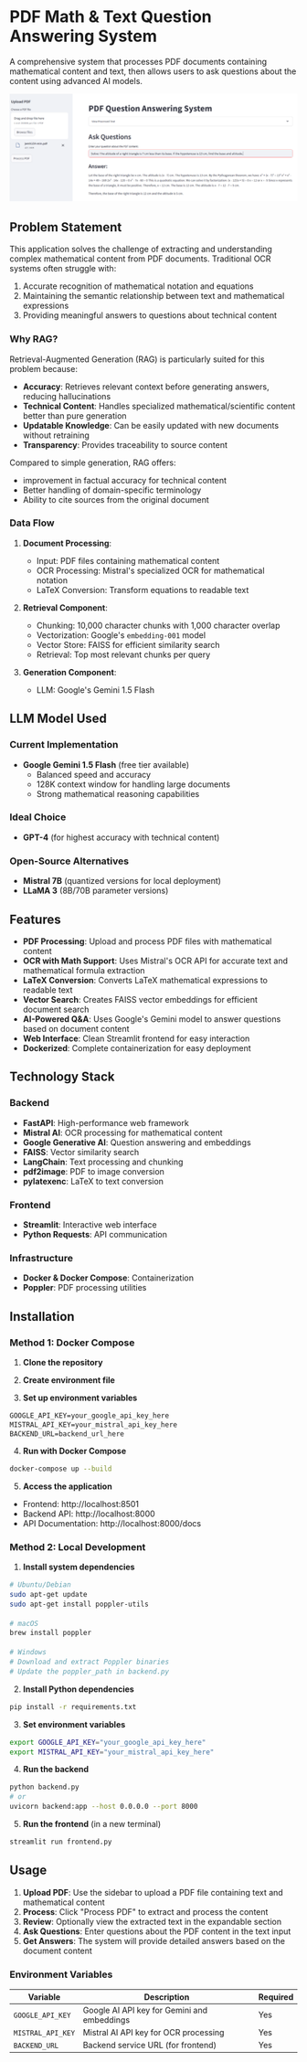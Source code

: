 # PDF Math & Text Question Answering System

A comprehensive system that processes PDF documents containing mathematical content and text, then allows users to ask questions about the content using advanced AI models.

![alt text](image.png)

## Problem Statement

This application solves the challenge of extracting and understanding complex mathematical content from PDF documents. Traditional OCR systems often struggle with:

1. Accurate recognition of mathematical notation and equations
2. Maintaining the semantic relationship between text and mathematical expressions
3. Providing meaningful answers to questions about technical content

### Why RAG?

Retrieval-Augmented Generation (RAG) is particularly suited for this problem because:

- **Accuracy**: Retrieves relevant context before generating answers, reducing hallucinations
- **Technical Content**: Handles specialized mathematical/scientific content better than pure generation
- **Updatable Knowledge**: Can be easily updated with new documents without retraining
- **Transparency**: Provides traceability to source content

Compared to simple generation, RAG offers:
- improvement in factual accuracy for technical content
- Better handling of domain-specific terminology
- Ability to cite sources from the original document

### Data Flow

1. **Document Processing**:
   - Input: PDF files containing mathematical content
   - OCR Processing: Mistral's specialized OCR for mathematical notation
   - LaTeX Conversion: Transform equations to readable text

2. **Retrieval Component**:
   - Chunking: 10,000 character chunks with 1,000 character overlap
   - Vectorization: Google's `embedding-001` model
   - Vector Store: FAISS for efficient similarity search
   - Retrieval: Top most relevant chunks per query

3. **Generation Component**:
   - LLM: Google's Gemini 1.5 Flash

## LLM Model Used

### Current Implementation
- **Google Gemini 1.5 Flash** (free tier available)
  - Balanced speed and accuracy
  - 128K context window for handling large documents
  - Strong mathematical reasoning capabilities

### Ideal Choice
- **GPT-4** (for highest accuracy with technical content)

### Open-Source Alternatives
- **Mistral 7B** (quantized versions for local deployment)
- **LLaMA 3** (8B/70B parameter versions)


## Features

- **PDF Processing**: Upload and process PDF files with mathematical content
- **OCR with Math Support**: Uses Mistral's OCR API for accurate text and mathematical formula extraction
- **LaTeX Conversion**: Converts LaTeX mathematical expressions to readable text
- **Vector Search**: Creates FAISS vector embeddings for efficient document search
- **AI-Powered Q&A**: Uses Google's Gemini model to answer questions based on document content
- **Web Interface**: Clean Streamlit frontend for easy interaction
- **Dockerized**: Complete containerization for easy deployment

## Technology Stack

### Backend
- **FastAPI**: High-performance web framework
- **Mistral AI**: OCR processing for mathematical content
- **Google Generative AI**: Question answering and embeddings
- **FAISS**: Vector similarity search
- **LangChain**: Text processing and chunking
- **pdf2image**: PDF to image conversion
- **pylatexenc**: LaTeX to text conversion

### Frontend
- **Streamlit**: Interactive web interface
- **Python Requests**: API communication

### Infrastructure
- **Docker & Docker Compose**: Containerization
- **Poppler**: PDF processing utilities


## Installation

### Method 1: Docker Compose

1. **Clone the repository**

2. **Create environment file**

3. **Set up environment variables**
```env
GOOGLE_API_KEY=your_google_api_key_here
MISTRAL_API_KEY=your_mistral_api_key_here
BACKEND_URL=backend_url_here
```

4. **Run with Docker Compose**
```bash
docker-compose up --build
```

5. **Access the application**
- Frontend: http://localhost:8501
- Backend API: http://localhost:8000
- API Documentation: http://localhost:8000/docs

### Method 2: Local Development

1. **Install system dependencies**
```bash
# Ubuntu/Debian
sudo apt-get update
sudo apt-get install poppler-utils

# macOS
brew install poppler

# Windows
# Download and extract Poppler binaries
# Update the poppler_path in backend.py
```

2. **Install Python dependencies**
```bash
pip install -r requirements.txt
```

3. **Set environment variables**
```bash
export GOOGLE_API_KEY="your_google_api_key_here"
export MISTRAL_API_KEY="your_mistral_api_key_here"
```

4. **Run the backend**
```bash
python backend.py
# or
uvicorn backend:app --host 0.0.0.0 --port 8000
```

5. **Run the frontend** (in a new terminal)
```bash
streamlit run frontend.py
```


## Usage

1. **Upload PDF**: Use the sidebar to upload a PDF file containing text and mathematical content
2. **Process**: Click "Process PDF" to extract and process the content
3. **Review**: Optionally view the extracted text in the expandable section
4. **Ask Questions**: Enter questions about the PDF content in the text input
5. **Get Answers**: The system will provide detailed answers based on the document content

### Environment Variables

| Variable | Description | Required |
|----------|-------------|----------|
| `GOOGLE_API_KEY` | Google AI API key for Gemini and embeddings | Yes |
| `MISTRAL_API_KEY` | Mistral AI API key for OCR processing | Yes |
| `BACKEND_URL` | Backend service URL (for frontend) | Yes |
